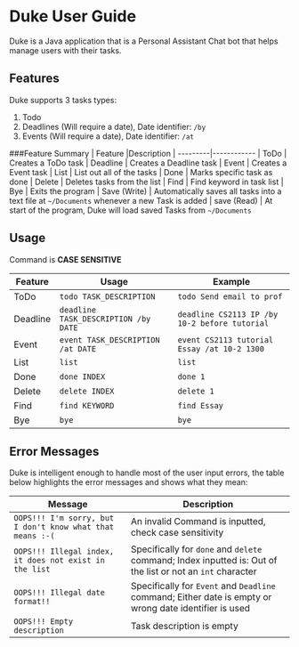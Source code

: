# Duke User Guide
Duke is a Java application that is a Personal Assistant Chat bot that helps manage users with their tasks.

## Features 

Duke supports 3 tasks types:
1) Todo
2) Deadlines (Will require a date), Date identifier: `/by`
3) Events (Will require a date), Date identifier: `/at`

###Feature Summary 
| Feature  |Description 
| ---------|------------
| ToDo | Creates a ToDo task 
| Deadline | Creates a Deadline task 
| Event | Creates a Event  task
| List | List out all of the tasks 
| Done | Marks specific task as done
| Delete | Deletes tasks from the list
| Find | Find keyword in task list
| Bye | Exits the program 
| Save (Write) | Automatically saves all tasks into a text file at `~/Documents` whenever a new Task is added
| save (Read) | At start of the program, Duke will load saved Tasks from `~/Documents` 

## Usage

Command is **CASE SENSITIVE**

| Feature  | Usage | Example |
| ---------| ------ | ------- |
| ToDo |`todo TASK_DESCRIPTION` | `todo Send email to prof ` |
| Deadline | `deadline TASK_DESCRIPTION /by DATE` | `deadline CS2113 IP /by 10-2 before tutorial`|
| Event | `event TASK_DESCRIPTION /at DATE` | `event CS2113 tutorial Essay /at 10-2 1300` |
| List |`list` | `list` |
| Done |`done INDEX`| `done 1` |
| Delete | `delete INDEX` | `delete 1` |
| Find |`find KEYWORD` | `find Essay` |
| Bye |`bye` | `bye` |

## Error Messages

Duke is intelligent enough to handle most of the user input errors, the table below highlights the error messages and shows what they mean:

| Message | Description |
| --------|-------------|
|`OOPS!!! I'm sorry, but I don't know what that means :-(` | An invalid Command is inputted, check case sensitivity |
|`OOPS!!! Illegal index, it does not exist in the list` | Specifically for `done` and `delete` command; Index inputted is: Out of the list or not an `int` character
|`OOPS!!! Illegal date format!!`| Specifically for `Event` and `Deadline` command; Either date is empty or wrong date identifier is used
| `OOPS!!! Empty description`| Task description is empty
